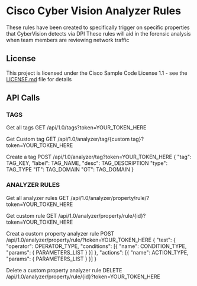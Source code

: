 # Cisco Cyber Vision Analyzer Rules

These rules have been created to specifically trigger on specific properties that CyberVision detects via DPI
These rules will aid in the forensic analysis when team members are reviewing network traffic

## License

This project is licensed under the Cisco Sample Code License 1.1 - see the [LICENSE.md](LICENSE.md) file for details

## API Calls

### TAGS

Get all tags
GET /api/1.0/tags?token=YOUR_TOKEN_HERE

Get Custom tag
GET /api/1.0/analyzer/tag/{custom tag}?token=YOUR_TOKEN_HERE

Create a tag
POST /api/1.0/analyzer/tag?token=YOUR_TOKEN_HERE
{
    "tag": TAG_KEY,
    "label": TAG_NAME,
    "desc": TAG_DESCRIPTION
    "type": TAG_TYPE
    "IT": TAG_DOMAIN
    "OT": TAG_DOMAIN
}

### ANALYZER RULES

Get all analyzer rules
GET /api/1.0/analyzer/property/rule/?token=YOUR_TOKEN_HERE

Get custom rule
GET /api/1.0/analyzer/property/rule/{id}?token=YOUR_TOKEN_HERE

Creat a custom property analyzer rule
POST /api/1.0/analyzer/property/rule/?token=YOUR_TOKEN_HERE
{
"test": {
        "operator": OPERATOR_TYPE,
        "conditions": [{
			"name": CONDITION_TYPE,
			"params": {
    			PARAMETERS_LIST
			}
		}]
},
"actions": [{
    "name": ACTION_TYPE,
    "params": {
  	 	PARAMETERS_LIST
  	 }
}]
}

Delete a custom property analyzer rule
DELETE /api/1.0/analyzer/property/rule/{id}?token=YOUR_TOKEN_HERE